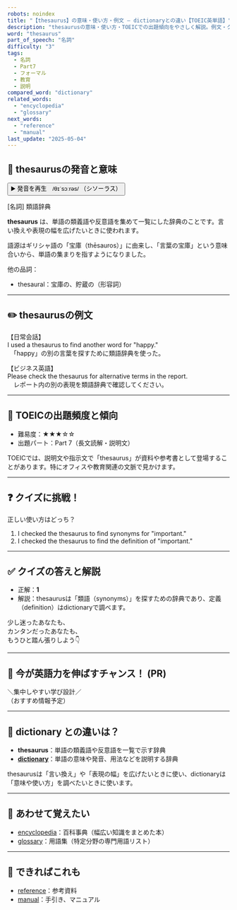 ```yaml
---
robots: noindex
title: "【thesaurus】の意味・使い方・例文 ― dictionaryとの違い【TOEIC英単語】"
description: "thesaurusの意味・使い方・TOEICでの出題傾向をやさしく解説。例文・クイズ付きでdictionaryとの違いもわかりやすく学べます。"
word: "thesaurus"
part_of_speech: "名詞"
difficulty: "3"
tags:
  - 名詞
  - Part7
  - フォーマル
  - 教育
  - 説明
compared_word: "dictionary"
related_words:
  - "encyclopedia"
  - "glossary"
next_words:
  - "reference"
  - "manual"
last_update: "2025-05-04"
---
```


## 🔰 thesaurusの発音と意味

<button class="play-audio" onclick="playTTS('thesaurus')">
  <span class="play-audio-main">
    ▶️ 発音を再生　/θɪˈsɔːrəs/
  </span>
  <span class="play-audio-sub">
    （シソーラス）
  </span>
</button>

[名詞] 類語辞典

**thesaurus** は、単語の類義語や反意語を集めて一覧にした辞典のことです。言い換えや表現の幅を広げたいときに使われます。

語源はギリシャ語の「宝庫（thēsauros）」に由来し、「言葉の宝庫」という意味合いから、単語の集まりを指すようになりました。

他の品詞：  
- thesaural：宝庫の、貯蔵の（形容詞）

---

## ✏️ thesaurusの例文

【日常会話】  
I used a thesaurus to find another word for "happy."  
　「happy」の別の言葉を探すために類語辞典を使った。

【ビジネス英語】  
Please check the thesaurus for alternative terms in the report.  
　レポート内の別の表現を類語辞典で確認してください。

---

## 🎯 TOEICの出題頻度と傾向

- 難易度：★★★☆☆
- 出題パート：Part 7（長文読解・説明文）

TOEICでは、説明文や指示文で「thesaurus」が資料や参考書として登場することがあります。特にオフィスや教育関連の文脈で見かけます。

---

## ❓ クイズに挑戦！

正しい使い方はどっち？

1. I checked the thesaurus to find synonyms for "important."  
2. I checked the thesaurus to find the definition of "important."

---

## ✅ クイズの答えと解説

- 正解：**1**
- 解説：thesaurusは「類語（synonyms）」を探すための辞典であり、定義（definition）はdictionaryで調べます。

少し迷ったあなたも、  
カンタンだったあなたも、  
もうひと踏ん張りしよう👇️

---

## 🚀 今が英語力を伸ばすチャンス！ (PR)

<div class="info-center">
＼集中しやすい学び設計／<br>  
（おすすめ情報予定）
</div>

---

## 🤔  dictionary との違いは？

- **thesaurus**：単語の類義語や反意語を一覧で示す辞典
- **[dictionary](/word/dictionary/)**：単語の意味や発音、用法などを説明する辞典

thesaurusは「言い換え」や「表現の幅」を広げたいときに使い、dictionaryは「意味や使い方」を調べたいときに使います。

---

## 🧩 あわせて覚えたい

- [encyclopedia](/word/encyclopedia/)：百科事典（幅広い知識をまとめた本）
- [glossary](/word/glossary/)：用語集（特定分野の専門用語リスト）

---

## 📖 できればこれも

- [reference](/word/reference/)：参考資料
- [manual](/word/manual/)：手引き、マニュアル

<!-- cvid: aid04_bid38 -->
